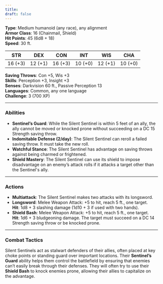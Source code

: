 ```yaml
---
title: 
draft: false
---
```


**Type**: Medium humanoid (any race), any alignment  
**Armor Class**: 16 (Chainmail, Shield)  
**Hit Points**: 45 (6d8 + 18)  
**Speed**: 30 ft.

|STR|DEX|CON|INT|WIS|CHA|
|---|---|---|---|---|---|
|16 (+3)|12 (+1)|16 (+3)|10 (+0)|12 (+1)|10 (+0)|

**Saving Throws**: Con +5, Wis +3  
**Skills**: Perception +3, Insight +3  
**Senses**: Darkvision 60 ft., Passive Perception 13  
**Languages**: Common, any one language  
**Challenge**: 3 (700 XP)

---

### **Abilities**

- **Sentinel’s Guard**: While the Silent Sentinel is within 5 feet of an ally, the ally cannot be moved or knocked prone without succeeding on a DC 15 Strength saving throw.
- **Indomitable Defense (2/day)**: The Silent Sentinel can reroll a failed saving throw. It must take the new roll.
- **Watchful Stance**: The Silent Sentinel has advantage on saving throws against being charmed or frightened.
- **Shield Mastery**: The Silent Sentinel can use its shield to impose disadvantage on an enemy’s attack rolls if it attacks a target other than the Sentinel's ally.

---

### **Actions**

- **Multiattack**: The Silent Sentinel makes two attacks with its longsword.
- **Longsword**: Melee Weapon Attack: +5 to hit, reach 5 ft., one target.  
    **Hit**: 1d8 + 3 slashing damage (1d10 + 3 if used with two hands).
- **Shield Bash**: Melee Weapon Attack: +5 to hit, reach 5 ft., one target.  
    **Hit**: 1d6 + 3 bludgeoning damage. The target must succeed on a DC 14 Strength saving throw or be knocked prone.

---

### **Combat Tactics**

Silent Sentinels act as stalwart defenders of their allies, often placed at key choke points or standing guard over important locations. Their **Sentinel’s Guard** ability helps them control the battlefield by ensuring that enemies can’t easily break through their defenses. They will often try to use their **Shield Bash** to knock enemies prone, allowing their allies to capitalize on the advantage.